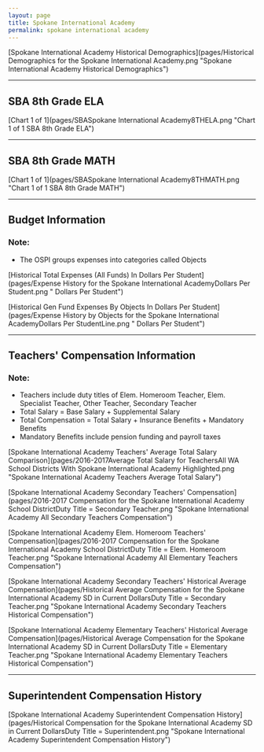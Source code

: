 ```yaml
---
layout: page
title: Spokane International Academy
permalink: spokane international academy
---
```



[Spokane International Academy Historical Demographics](pages/Historical Demographics for the Spokane International Academy.png "Spokane International Academy Historical Demographics")

___

## SBA 8th Grade ELA

[Chart 1 of 1](pages/SBASpokane International Academy8THELA.png "Chart 1 of 1 SBA 8th Grade ELA")


___

## SBA 8th Grade MATH

[Chart 1 of 1](pages/SBASpokane International Academy8THMATH.png "Chart 1 of 1 SBA 8th Grade MATH")


___

## Budget Information
### Note:
- The OSPI groups expenses into categories called Objects

[Historical Total Expenses (All Funds) In Dollars Per Student](pages/Expense History for the Spokane International AcademyDollars Per Student.png " Dollars Per Student")

[Historical Gen Fund Expenses By Objects In Dollars Per Student](pages/Expense History by Objects for the Spokane International AcademyDollars Per StudentLine.png " Dollars Per Student")


___

## Teachers' Compensation Information
### Note:
- Teachers include duty titles of Elem. Homeroom Teacher, Elem. Specialist Teacher, Other Teacher, Secondary Teacher
- Total Salary = Base Salary + Supplemental Salary
- Total Compensation = Total Salary + Insurance Benefits + Mandatory Benefits
- Mandatory Benefits include pension funding and payroll taxes

[Spokane International Academy Teachers' Average Total Salary Comparison](pages/2016-2017Average Total Salary for TeachersAll WA School Districts With Spokane International Academy Highlighted.png "Spokane International Academy Teachers Average Total Salary")

[Spokane International Academy Secondary Teachers' Compensation](pages/2016-2017 Compensation for the Spokane International Academy School DistrictDuty Title = Secondary Teacher.png "Spokane International Academy All Secondary Teachers Compensation")

[Spokane International Academy Elem. Homeroom Teachers' Compensation](pages/2016-2017 Compensation for the Spokane International Academy School DistrictDuty Title = Elem. Homeroom Teacher.png "Spokane International Academy All Elementary Teachers Compensation")

[Spokane International Academy Secondary Teachers' Historical Average Compensation](pages/Historical Average Compensation for the Spokane International Academy SD in Current DollarsDuty Title = Secondary Teacher.png "Spokane International Academy Secondary Teachers Historical Compensation")

[Spokane International Academy Elementary Teachers' Historical Average Compensation](pages/Historical Average Compensation for the Spokane International Academy SD in Current DollarsDuty Title = Elementary Teacher.png "Spokane International Academy Elementary Teachers Historical Compensation")


___

## Superintendent Compensation History

[Spokane International Academy Superintendent Compensation History](pages/Historical Compensation for the Spokane International Academy SD in Current DollarsDuty Title = Superintendent.png "Spokane International Academy Superintendent Compensation History")

